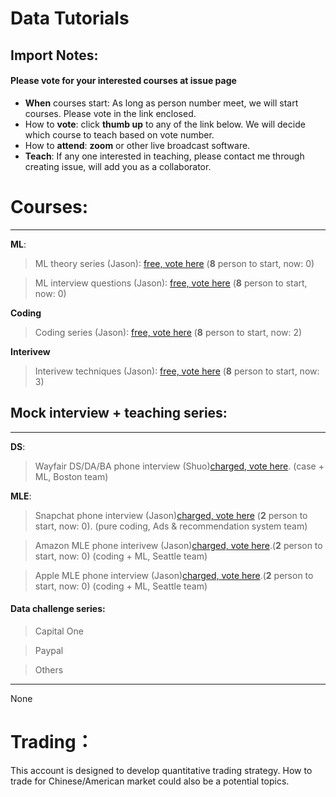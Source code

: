 # Data Tutorials

## Import Notes:
#### Please **vote** for your interested courses at issue page

* **When** courses start: As long as person number meet, we will start courses. Please vote in the link enclosed.
* How to **vote**: click **thumb up** to any of the link below. We will decide which course to teach based on vote number.
* How to **attend**: **zoom** or other live broadcast software.
* **Teach**: If any one interested in teaching, please contact me through creating issue, will add you as a collaborator.

# Courses: 
--------
**ML**:

>  ML theory series (Jason): [free, vote here](https://github.com/Hexgram/tutorials/issues/1) (**8** person to start, now: 0)

>  ML interview questions (Jason): [free, vote here](https://github.com/Hexgram/tutorials/issues/4) (**8** person to start, now: 0)

**Coding**

>  Coding series (Jason): [free, vote here](https://github.com/Hexgram/tutorials/issues/2) (**8** person to start, now: 2)

**Interivew**

>  Interivew techniques (Jason): [free, vote here](https://github.com/Hexgram/tutorials/issues/3) (**8** person to start, now: 3)


## Mock interview + teaching series:
-----
**DS**:

>  Wayfair DS/DA/BA phone interview (Shuo)[charged, vote here](). (case + ML, Boston team) 

**MLE**: 

> Snapchat phone interview (Jason)[charged, vote here]() (**2** person to start, now: 0). (pure coding, Ads & recommendation system team)

>  Amazon MLE phone interivew (Jason)[charged, vote here](https://github.com/Hexgram/tutorials/issues/7).(**2** person to start, now: 0) (coding + ML, Seattle team)

>  Apple MLE phone interview (Jason)[charged, vote here](https://github.com/Hexgram/tutorials/issues/6).(**2** person to start, now: 0) (coding + ML, Seattle team)



#### Data challenge series:
> Capital One

> Paypal

> Others

-----

None


# Trading：

This account is designed to develop quantitative trading strategy. How to trade for Chinese/American market could also be a potential topics.

